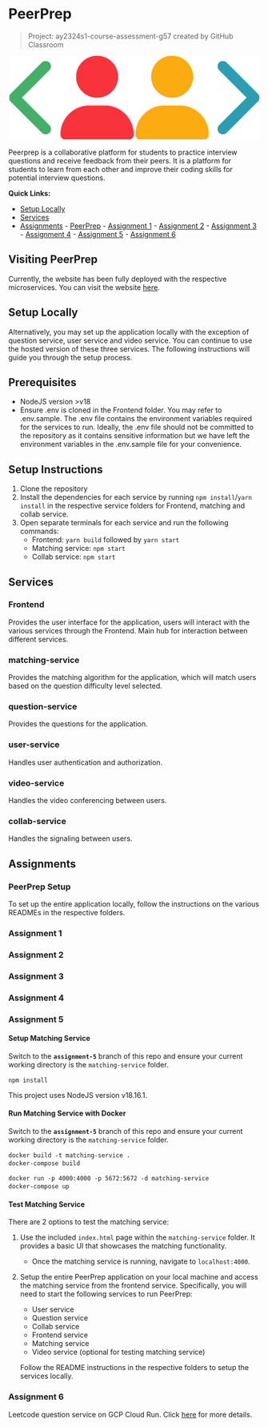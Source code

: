 # PeerPrep

> Project: ay2324s1-course-assessment-g57 created by GitHub Classroom

<p align="center">
    <img src="Frontend/public/logo.png" alt="peerprep logo" width="500px" />
</p>
<p>
Peerprep is a collaborative platform for students to practice interview questions and receive feedback from their peers. It is a platform for students to learn from each other and improve their coding skills for potential interview questions.
</p>

<p>
<b>Quick Links:</b>

-   [Setup Locally](#setup-locally)
-   [Services](#services)
-   [Assignments](#assignments) - [PeerPrep](#peerprep-setup) - [Assignment 1](#assignment-1) - [Assignment 2](#assignment-2) - [Assignment 3](#assignment-3) - [Assignment 4](#assignment-4) - [Assignment 5](#assignment-5) - [Assignment 6](#assignment-6)
</p>

## Visiting PeerPrep

Currently, the website has been fully deployed with the respective microservices. You can visit the website [here](https://master.cs3219-peerprep-g57.com/).

## Setup Locally

Alternatively, you may set up the application locally with the exception of question service, user service and video service. You can continue to use the hosted version of these three services. The following instructions will guide you through the setup process.

## Prerequisites

-   NodeJS version >v18
-   Ensure .env is cloned in the Frontend folder. You may refer to .env.sample. The .env file contains the environment variables required for the services to run. Ideally, the .env file should not be committed to the repository as it contains sensitive information but we have left the environment variables in the .env.sample file for your convenience.

## Setup Instructions

1. Clone the repository
2. Install the dependencies for each service by running `npm install`/`yarn install` in the respective service folders for Frontend, matching and collab service.
3. Open separate terminals for each service and run the following commands:
    - Frontend: `yarn build` followed by `yarn start`
    - Matching service: `npm start`
    - Collab service: `npm start`

## Services

### Frontend

Provides the user interface for the application, users will interact with the various services through the Frontend. Main hub for interaction between different services.

### matching-service

Provides the matching algorithm for the application, which will match users based on the question difficulty level selected.

### question-service

Provides the questions for the application.

### user-service

Handles user authentication and authorization.

### video-service

Handles the video conferencing between users.

### collab-service

Handles the signaling between users.

## Assignments

### PeerPrep Setup

To set up the entire application locally, follow the instructions on the various READMEs in the respective folders.

### Assignment 1

### Assignment 2

### Assignment 3

### Assignment 4

### Assignment 5

#### Setup Matching Service

Switch to the **`assignment-5`** branch of this repo and ensure your current working directory is the `matching-service` folder.

```
npm install
```

This project uses NodeJS version v18.16.1.

#### Run Matching Service with Docker

Switch to the **`assignment-5`** branch of this repo and ensure your current working directory is the `matching-service` folder.

```
docker build -t matching-service .
docker-compose build
```

```
docker run -p 4000:4000 -p 5672:5672 -d matching-service
docker-compose up
```

#### Test Matching Service

There are 2 options to test the matching service:

1. Use the included `index.html` page within the `matching-service` folder. It provides a basic UI that showcases the matching functionality.

    - Once the matching service is running, navigate to `localhost:4000`.

2. Setup the entire PeerPrep application on your local machine and access the matching service from the frontend service. Specifically, you will need to start the following services to run PeerPrep:

    - User service
    - Question service
    - Collab service
    - Frontend service
    - Matching service
    - Video service (optional for testing matching service)

    Follow the README instructions in the respective folders to setup the services locally.

### Assignment 6

Leetcode question service on GCP Cloud Run. Click [here](https://github.com/CS3219-AY2324S1/ay2324s1-assignment-6-g57) for more details.

